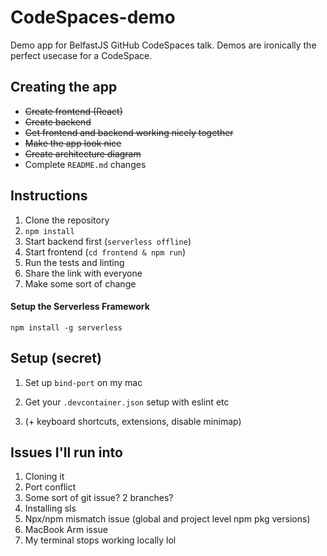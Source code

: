 # CodeSpaces-demo
Demo app for BelfastJS GitHub CodeSpaces talk. 
Demos are ironically the perfect usecase for a CodeSpace. 

## Creating the app
- ~~Create frontend (React)~~
- ~~Create backend~~ 
- ~~Get frontend and backend working nicely together~~
- ~~Make the app look nice~~ 
- ~~Create architecture diagram~~
- Complete `README.md` changes

## Instructions 
1. Clone the repository
2. `npm install`
3. Start backend first (`serverless offline`)
4. Start frontend (`cd frontend & npm run`)
5. Run the tests and linting 
6. Share the link with everyone 
7. Make some sort of change 


#### Setup the Serverless Framework
`npm install -g serverless`




## Setup (secret)
1. Set up `bind-port` on my mac



2. Get your `.devcontainer.json` setup with eslint etc
3. (+ keyboard shortcuts, extensions, disable minimap)

## Issues I'll run into 
1. Cloning it 
2. Port conflict
3. Some sort of git issue? 2 branches? 
4. Installing sls 
5. Npx/npm mismatch issue (global and project level npm pkg versions)
6. MacBook Arm issue
7. My terminal stops working locally lol 